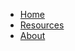 <!-- _navbar.md -->
* [Home](README.md)
* [Resources](content/resources.md)
* [About](content/about.md)
